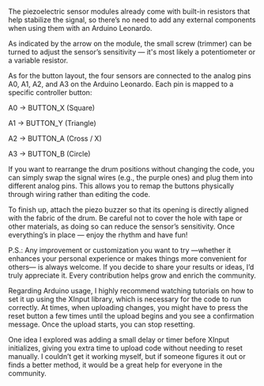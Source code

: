 The piezoelectric sensor modules already come with built-in resistors that help stabilize the signal, so there’s no need to add any external components when using them with an Arduino Leonardo.

As indicated by the arrow on the module, the small screw (trimmer) can be turned to adjust the sensor’s sensitivity — it's most likely a potentiometer or a variable resistor.

As for the button layout, the four sensors are connected to the analog pins A0, A1, A2, and A3 on the Arduino Leonardo. Each pin is mapped to a specific controller button:

A0 → BUTTON_X (Square)

A1 → BUTTON_Y (Triangle)

A2 → BUTTON_A (Cross / X)

A3 → BUTTON_B (Circle)

If you want to rearrange the drum positions without changing the code, you can simply swap the signal wires (e.g., the purple ones) and plug them into different analog pins. This allows you to remap the buttons physically through wiring rather than editing the code.

To finish up, attach the piezo buzzer so that its opening is directly aligned with the fabric of the drum. Be careful not to cover the hole with tape or other materials, as doing so can reduce the sensor’s sensitivity. Once everything’s in place — enjoy the rhythm and have fun!

P.S.: Any improvement or customization you want to try —whether it enhances your personal experience or makes things more convenient for others— is always welcome. If you decide to share your results or ideas, I’d truly appreciate it. Every contribution helps grow and enrich the community.

Regarding Arduino usage, I highly recommend watching tutorials on how to set it up using the XInput library, which is necessary for the code to run correctly. At times, when uploading changes, you might have to press the reset button a few times until the upload begins and you see a confirmation message. Once the upload starts, you can stop resetting.

One idea I explored was adding a small delay or timer before XInput initializes, giving you extra time to upload code without needing to reset manually. I couldn’t get it working myself, but if someone figures it out or finds a better method, it would be a great help for everyone in the community.
